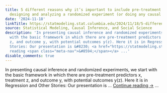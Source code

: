 ```yaml
---
title: 5 different reasons why it’s important to include pre-treatment variables when
  designing and analyzing a randomized experiment (or doing any causal study)
date: '2024-11-18'
linkTitle: https://statmodeling.stat.columbia.edu/2024/11/18/5-different-reasons-why-its-important-to-include-a-pre-treatment-variable-when-designing-and-analyzing-a-randomized-experiment/
source: Statistical Modeling, Causal Inference, and Social Science
description: 'In presenting causal inference and randomized experiments, we start
  with the basic framework in which there are pre-treatment predictors x, treatment
  z, and outcome y, with potential outcomes y(z). Here it is in Regression and Other
  Stories: Our presentation is &#8230; <a href="https://statmodeling.stat.columbia.edu/2024/11/18/5-different-reasons-why-its-important-to-include-a-pre-treatment-variable-when-designing-and-analyzing-a-randomized-experiment/">Continue
  reading <span class="meta-nav">&#8594;</span></a> ...'
disable_comments: true
---
```

In presenting causal inference and randomized experiments, we start with the basic framework in which there are pre-treatment predictors x, treatment z, and outcome y, with potential outcomes y(z). Here it is in Regression and Other Stories: Our presentation is &#8230; <a href="https://statmodeling.stat.columbia.edu/2024/11/18/5-different-reasons-why-its-important-to-include-a-pre-treatment-variable-when-designing-and-analyzing-a-randomized-experiment/">Continue reading <span class="meta-nav">&#8594;</span></a> ...